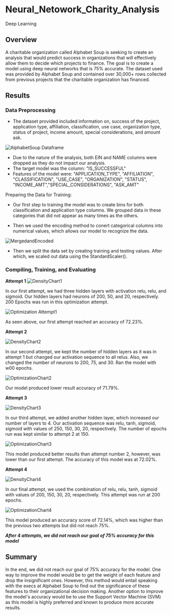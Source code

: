 # Neural_Netowork_Charity_Analysis
Deep Learning

## Overview

A charitable organization called Alphabet Soup is seeking to create an analysis that would predict success in organizations that will effectively allow them to decide which projects to finance. The goal is to create a model using deep neural networks that is 75% accurate. The dataset used was provided by Alphabet Soup and contained over 30,000+ rows collected from previous projects that the charitable organization has financed. 

## Results

### Data Preprocessing
- The dataset provided included information on, success of the project, application type, affiliation, classification, use case, organization type, status of project, income amount, special considerations, and amount ask. 

![AlphabetSoup Dataframe](https://github.com/patrickryanpo/Neural_Network_Charity_Analysis/blob/main/Resources/dataframe.png)

- Due to the nature of the analysis, both EIN and NAME columns were dropped as they do not impact our analysis. 
- The target model was the column: "IS_SUCCESSFUL"
- Features of the model were: "APPLICATION_TYPE", "AFFILIATION", "CLASSIFICATION", "USE_CASE", "ORGANIZATION", "STATUS", "INCOME_AMT","SPECIAL_CONSIDERATIONS", "ASK_AMT"

Preparing the Data for Training: 

- Our first step to training the model was to create bins for both classification and application type columns. We grouped data in these categories that did not appear as many times as the others. 

- Then we used the encoding method to conert categorical columns into numerical values, which allows our model to recognize the data. 

![MergedandEncoded](https://github.com/patrickryanpo/Neural_Network_Charity_Analysis/blob/main/Resources/mergedEncodedDF.png)

- Then we split the data set by creating training and testing values. After which, we scaled out data using the StandardScaler().

### Compiling, Training, and Evaluating

**Attempt 1**
![DensityChart1](https://github.com/patrickryanpo/Neural_Network_Charity_Analysis/blob/main/Resources/Summary1.png)

In our first attempt, we had three hidden layers with activation relu, relu, and sigmoid. Our hidden layers had neurons of 200, 50, and 20, respectively. 200 Epochs was run in this optimization attempt. 

![Optimization Attempt1](https://github.com/patrickryanpo/Neural_Network_Charity_Analysis/blob/main/Resources/optimizationAttempt1.png)

As seen above, our first attempt reached an accuracy of 72.23%. 

**Attempt 2**

![DensityChart2](https://github.com/patrickryanpo/Neural_Network_Charity_Analysis/blob/main/Resources/Summary2.png)

In our second attempt, we kept the number of hidden layers as it was in attempt 1 but changed our activation sequence to all relus. Also, we changed the number of neurons to 200, 75, and 30. Ran the model with w00 epochs. 

![OptimizationChart2](https://github.com/patrickryanpo/Neural_Network_Charity_Analysis/blob/main/Resources/optimizationAttempt2.png)

Our model produced lower result accuracy of 71.79%.

**Attempt 3**

![DensityChart3](https://github.com/patrickryanpo/Neural_Network_Charity_Analysis/blob/main/Resources/Summary3.png)

In our third attempt, we added another hidden layer, which increased our number of layers to 4. Our activation sequence was relu, tanh, sigmoid, sigmoid with values of 250, 150, 30, 20, respectively. The number of epochs run was kept similar to attempt 2 at 150. 

![OptimizationChart3]()

This model produced better results than attempt number 2, however, was lower than our first attempt. The accuracy of this model was at 72.02%. 

**Attempt 4**

![DensityChart4](https://github.com/patrickryanpo/Neural_Network_Charity_Analysis/blob/main/Resources/Summary4.png)

In our final attempt, we used the combination of relu, relu, tanh, sigmoid with values of 200, 150, 30, 20, respectively. This attempt was run at 200 epochs.

![OptimizationChart4](https://github.com/patrickryanpo/Neural_Network_Charity_Analysis/blob/main/Resources/optimizationAttempt4.png)

This model produced an accuracy score of 72.14%, which was higher than the previous two attempts but did not reach 75%. 

***After 4 attempts, we did not reach our goal of 75% accuracy for this model***

## Summary 

In the end, we did not reach our goal of 75% accuracy for the model. One way to improve the model would be to get the weight of each feature and drop the insignificant ones. However, this method would entail speaking with the execs at Alphabet Soup to find out the significance of these features to their organizational decision making. Another option to improve the model's accuracy would be to use the Support Vector Machine (SVM) as this model is highly preferred and known to produce more accurate results. 


